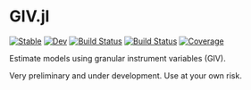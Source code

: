 # GIV.jl

[![Stable](https://img.shields.io/badge/docs-stable-blue.svg)](https://fuzhiyu.github.io/GIV.jl/stable/)
[![Dev](https://img.shields.io/badge/docs-dev-blue.svg)](https://fuzhiyu.github.io/GIV.jl/dev/)
[![Build Status](https://github.com/fuzhiyu/GIV.jl/actions/workflows/CI.yml/badge.svg?branch=main)](https://github.com/fuzhiyu/GIV.jl/actions/workflows/CI.yml?query=branch%3Amain)
[![Build Status](https://app.travis-ci.com/fuzhiyu/GIV.jl.svg?branch=main)](https://app.travis-ci.com/fuzhiyu/GIV.jl)
[![Coverage](https://codecov.io/gh/fuzhiyu/GIV.jl/branch/main/graph/badge.svg)](https://codecov.io/gh/fuzhiyu/GIV.jl)

Estimate models using granular instrument variables (GIV).

Very preliminary and under development. Use at your own risk.